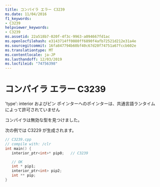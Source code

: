 ```yaml
---
title: コンパイラ エラー C3239
ms.date: 11/04/2016
f1_keywords:
- C3239
helpviewer_keywords:
- C3239
ms.assetid: 22a518b7-020f-4f3c-9963-a094667fd1ac
ms.openlocfilehash: e3143714ff0080ff6890f4afb72521d212e31a4e
ms.sourcegitcommit: 16fa847794b60bf40c67d20f74751a67fccb602e
ms.translationtype: MT
ms.contentlocale: ja-JP
ms.lasthandoff: 12/03/2019
ms.locfileid: "74756398"
---
```

# <a name="compiler-error-c3239"></a>コンパイラ エラー C3239

'type': interior およびピン ポインターへのポインターは、共通言語ランタイムによって許可されていません

コンパイラは無効な型を見つけました。

次の例では C3229 が生成されます。

```cpp
// C3239.cpp
// compile with: /clr
int main() {
   interior_ptr<int>* pip0;   // C3239

   // OK
   int * pip1;
   interior_ptr<int> pip2;
   int ** pip;
}
```
